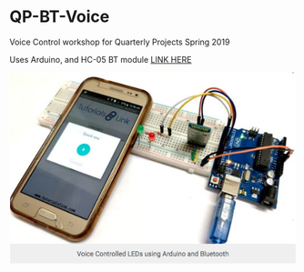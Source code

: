# QP-BT-Voice

Voice Control workshop for Quarterly Projects Spring 2019

Uses Arduino, and HC-05 BT module [LINK HERE](https://circuitdigest.com/microcontroller-projects/arduino-based-voice-controlled-leds)

![QPBT](https://github.com/hwanggit/QP-BT-Voice/blob/master/QPBT.png)
